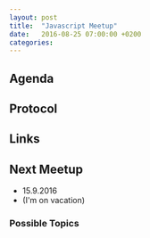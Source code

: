 ```yaml
---
layout: post
title:  "Javascript Meetup"
date:   2016-08-25 07:00:00 +0200
categories:
---
```


## Agenda

## Protocol

## Links

## Next Meetup

- 15.9.2016
 - (I'm on vacation)

### Possible Topics

